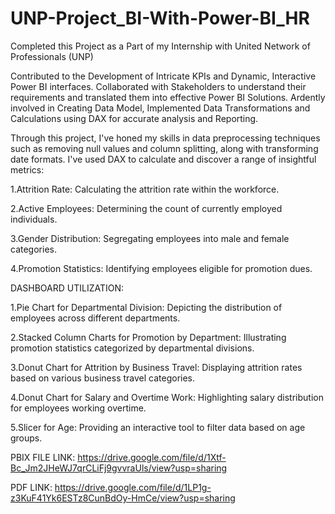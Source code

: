 # UNP-Project_BI-With-Power-BI_HR
Completed this Project as a Part of my Internship with United Network of Professionals (UNP)

Contributed to the Development of Intricate KPIs and Dynamic, Interactive Power BI interfaces. Collaborated with Stakeholders to understand their requirements and translated them into effective Power BI Solutions. Ardently involved in Creating Data Model, Implemented Data Transformations and Calculations using DAX for accurate analysis and Reporting.

Through this project, I've honed my skills in data preprocessing techniques such as removing null values and column splitting, along with transforming date formats. I've used DAX to calculate and discover a range of insightful metrics:

1.Attrition Rate: Calculating the attrition rate within the workforce.

2.Active Employees: Determining the count of currently employed individuals.

3.Gender Distribution: Segregating employees into male and female categories.

4.Promotion Statistics: Identifying employees eligible for promotion dues.

DASHBOARD UTILIZATION:

1.Pie Chart for Departmental Division: Depicting the distribution of employees across different departments.

2.Stacked Column Charts for Promotion by Department: Illustrating promotion statistics categorized by departmental divisions.

3.Donut Chart for Attrition by Business Travel: Displaying attrition rates based on various business travel categories.

4.Donut Chart for Salary and Overtime Work: Highlighting salary distribution for employees working overtime.

5.Slicer for Age: Providing an interactive tool to filter data based on age groups.

PBIX FILE LINK: https://drive.google.com/file/d/1Xtf-Bc_Jm2JHeWJ7qrCLiFj9gvvraUls/view?usp=sharing

PDF LINK: https://drive.google.com/file/d/1LP1g-z3KuF41Yk6ESTz8CunBdOy-HmCe/view?usp=sharing
